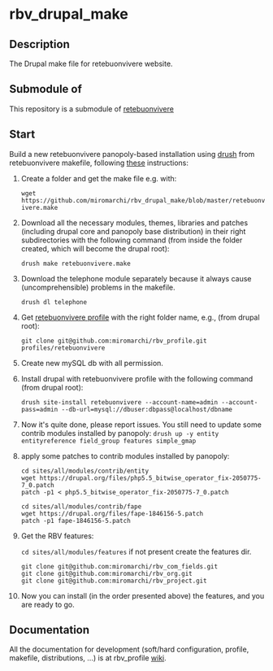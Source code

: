 rbv_drupal_make
===============

Description
-----------
The Drupal make file for retebuonvivere website.

Submodule of
------------
This repository is a submodule of [retebuonvivere][0]

Start
-----
Build a new retebuonvivere panopoly-based installation using [drush][3] from retebuonvivere makefile, following [these][2] instructions: 

1. Create a folder and get the make file e.g. with:
   
   `wget https://github.com/miromarchi/rbv_drupal_make/blob/master/retebuonvivere.make`

2. Download all the necessary modules, themes, libraries and patches (including drupal core and panopoly base distribution) in their right subdirectories with the following command (from inside the folder created, which will become the drupal root):

   `drush make retebuonvivere.make`

3. Download the telephone module separately because it always cause (uncomprehensible) problems in the makefile.

   `drush dl telephone`

4. Get [retebuonvivere profile][4] with the right folder name, e.g., (from drupal root):

   `git clone git@github.com:miromarchi/rbv_profile.git profiles/retebuonvivere`

5. Create new mySQL db with all permission.

6. Install drupal with retebuonvivere profile with the following command (from drupal root):

   `drush site-install retebuonvivere --account-name=admin --account-pass=admin --db-url=mysql://dbuser:dbpass@localhost/dbname`

7. Now it's quite done, please report issues. You still need to update some contrib modules installed by panopoly:
   `drush up -y entity entityreference field_group features simple_gmap`

8. apply some patches to contrib modules installed by panopoly:

   ```Shell
   cd sites/all/modules/contrib/entity
   wget https://drupal.org/files/php5.5_bitwise_operator_fix-2050775-7_0.patch
   patch -p1 < php5.5_bitwise_operator_fix-2050775-7_0.patch
   ```

   ```Shell
   cd sites/all/modules/contrib/fape
   wget https://drupal.org/files/fape-1846156-5.patch
   patch -p1 fape-1846156-5.patch
   ```

9. Get the RBV features:

   `cd sites/all/modules/features` 
   if not present create the features dir.

   ```Shell
   git clone git@github.com:miromarchi/rbv_com_fields.git
   git clone git@github.com:miromarchi/rbv_org.git
   git clone git@github.com:miromarchi/rbv_project.git
   ```
10. Now you can install (in the order presented above) the features, and you are ready to go.

Documentation
-------------
All the documentation for development (soft/hard configuration, profile, makefile, distributions, ...) is at rbv_profile [wiki][1].

[0]: https://github.com/fonzy85vr/retebuonvivere
[1]: https://github.com/miromarchi/rbv_profile/wiki
[2]: https://drupal.org/project/drush_make
[3]: https://drupal.org/project/drush
[4]: https://github.com/miromarchi/rbv_profile
